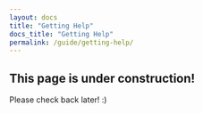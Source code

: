 ```yaml
---
layout: docs
title: "Getting Help"
docs_title: "Getting Help"
permalink: /guide/getting-help/
---
```


## This page is under construction!

Please check back later! :)
